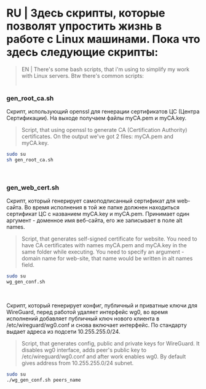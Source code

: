 # RU | Здесь скрипты, которые позволят упростить жизнь в работе с Linux машинами. Пока что здесь следующие скрипты:
> EN | There's some bash scripts, that i'm using to simplify my work with Linux servers. Btw there's common scripts:
<br /><br />

### gen_root_ca.sh
Скрипт, использующий openssl для генерации сертификатов ЦС (Центра Сертификации). На выходе получаем файлы myCA.pem и myCA.key.
>Script, that using openssl to generate CA (Certification Authority) certificates. On the output we've got 2 files: myCA.pem and myCA.key.
```sh
sudo su
sh gen_root_ca.sh
```
<br />

### gen_web_cert.sh
Скрипт, который генерирует самоподписанный сертификат для web-сайта. Во время исполнения в той же папке должнен находиться сертификат ЦС с названием myCA.key и myCA.pem. Принимает один аргумент - доменное имя веб-сайта, его же записывает в поле alt names. <br />
>Script, that generates self-signed certificate for website. You need to have CA certificates with names myCA.pem and myCA.key in the same folder while executing. You need to specify an argument - domain name for web-site, that name would be written in alt names field.
```sh
sudo su
wg_gen_conf.sh
```
<br />

Скрипт, который генерирует конфиг, публичный и приватные ключи для WireGuard, перед работой удаляет интерфейс wg0, во время исполнений добавляет публичный ключ нового клиента в /etc/wireguard/wg0.conf и снова включает интерфейс. По стандарту выдает адреса из подсети 10.255.255.0/24.  <br />
>Script, that generates config, public and private keys for WireGuard. It disables wg0 interface, adds peer's public key to /etc/wireguard/wg0.conf and after work enables wg0. By default gives address from 10.255.255.0/24 subnet. 
```sh
sudo su
./wg_gen_conf.sh peers_name
```
